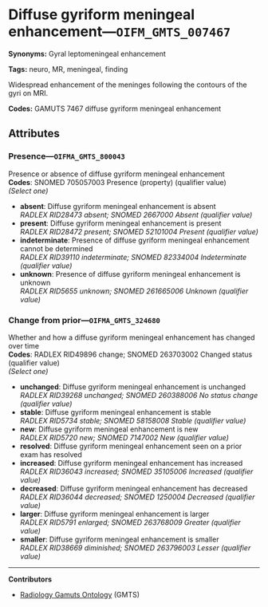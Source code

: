 # Diffuse gyriform meningeal enhancement—`OIFM_GMTS_007467`

**Synonyms:** Gyral leptomeningeal enhancement

**Tags:** neuro, MR, meningeal, finding

Widespread enhancement of the meninges following the contours of the gyri on MRI.

**Codes:** GAMUTS 7467 diffuse gyriform meningeal enhancement

## Attributes

### Presence—`OIFMA_GMTS_800043`

Presence or absence of diffuse gyriform meningeal enhancement  
**Codes**: SNOMED 705057003 Presence (property) (qualifier value)  
*(Select one)*

- **absent**: Diffuse gyriform meningeal enhancement is absent  
_RADLEX RID28473 absent; SNOMED 2667000 Absent (qualifier value)_
- **present**: Diffuse gyriform meningeal enhancement is present  
_RADLEX RID28472 present; SNOMED 52101004 Present (qualifier value)_
- **indeterminate**: Presence of diffuse gyriform meningeal enhancement cannot be determined  
_RADLEX RID39110 indeterminate; SNOMED 82334004 Indeterminate (qualifier value)_
- **unknown**: Presence of diffuse gyriform meningeal enhancement is unknown  
_RADLEX RID5655 unknown; SNOMED 261665006 Unknown (qualifier value)_

### Change from prior—`OIFMA_GMTS_324680`

Whether and how a diffuse gyriform meningeal enhancement has changed over time  
**Codes**: RADLEX RID49896 change; SNOMED 263703002 Changed status (qualifier value)  
*(Select one)*

- **unchanged**: Diffuse gyriform meningeal enhancement is unchanged  
_RADLEX RID39268 unchanged; SNOMED 260388006 No status change (qualifier value)_
- **stable**: Diffuse gyriform meningeal enhancement is stable  
_RADLEX RID5734 stable; SNOMED 58158008 Stable (qualifier value)_
- **new**: Diffuse gyriform meningeal enhancement is new  
_RADLEX RID5720 new; SNOMED 7147002 New (qualifier value)_
- **resolved**: Diffuse gyriform meningeal enhancement seen on a prior exam has resolved  
- **increased**: Diffuse gyriform meningeal enhancement has increased  
_RADLEX RID36043 increased; SNOMED 35105006 Increased (qualifier value)_
- **decreased**: Diffuse gyriform meningeal enhancement has decreased  
_RADLEX RID36044 decreased; SNOMED 1250004 Decreased (qualifier value)_
- **larger**: Diffuse gyriform meningeal enhancement is larger  
_RADLEX RID5791 enlarged; SNOMED 263768009 Greater (qualifier value)_
- **smaller**: Diffuse gyriform meningeal enhancement is smaller  
_RADLEX RID38669 diminished; SNOMED 263796003 Lesser (qualifier value)_

---

**Contributors**

- [Radiology Gamuts Ontology](https://gamuts.net/) (GMTS)